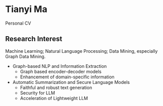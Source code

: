 # Tianyi Ma
Personal CV

## Research Interest
Machine Learning; Natural Language Processing; Data Mining, especially Graph Data Mining.
- Graph-based NLP and Information Extraction
  - Graph based encoder-decoder models
  - Enhancement of domain-specific information
- Automatic Summarization and Secure Language Models
  - Faithful and robust text generation
  - Security for LLM
  - Acceleration of Lightweight LLM




